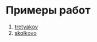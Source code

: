 # Примеры работ
1. [tretyakov](http://tretyakov.hyper-dev.ru/)
2. [skolkovo](https://embahs.skolkovo.ru/embahs/neweurasia/)
